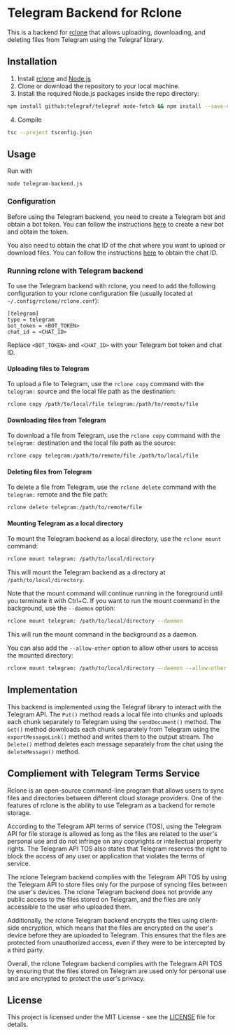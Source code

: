# Telegram Backend for Rclone

This is a backend for [rclone](https://rclone.org/) that allows uploading, downloading, and deleting files from Telegram using the Telegraf library.

## Installation

1. Install [rclone](https://rclone.org/install/) and [Node.js](https://nodejs.org/)
2. Clone or download the repository to your local machine. 
3. Install the required Node.js packages inside the repo directory:
```bash
npm install github:telegraf/telegraf node-fetch && npm install --save-dev @types/node
```

4. Compile
```bash
tsc --project tsconfig.json
```

## Usage
Run with 
```
node telegram-backend.js
```
### Configuration

Before using the Telegram backend, you need to create a Telegram bot and obtain a bot token. You can follow the instructions [here](https://core.telegram.org/bots#creating-a-new-bot) to create a new bot and obtain the token.

You also need to obtain the chat ID of the chat where you want to upload or download files. You can follow the instructions [here](https://stackoverflow.com/questions/32423837/telegram-bot-how-to-get-a-group-chat-id) to obtain the chat ID.

### Running rclone with Telegram backend

To use the Telegram backend with rclone, you need to add the following configuration to your rclone configuration file (usually located at `~/.config/rclone/rclone.conf`):

```
[telegram]
type = telegram
bot_token = <BOT_TOKEN>
chat_id = <CHAT_ID>
```

Replace `<BOT_TOKEN>` and `<CHAT_ID>` with your Telegram bot token and chat ID.

#### Uploading files to Telegram

To upload a file to Telegram, use the `rclone copy` command with the `telegram:` source and the local file path as the destination:

```bash
rclone copy /path/to/local/file telegram:/path/to/remote/file
```

#### Downloading files from Telegram

To download a file from Telegram, use the `rclone copy` command with the `telegram:` destination and the local file path as the source:

```bash
rclone copy telegram:/path/to/remote/file /path/to/local/file
```

#### Deleting files from Telegram

To delete a file from Telegram, use the `rclone delete` command with the `telegram:` remote and the file path:

```bash
rclone delete telegram:/path/to/remote/file
```

#### Mounting Telegram as a local directory

To mount the Telegram backend as a local directory, use the `rclone mount` command:

```bash
rclone mount telegram: /path/to/local/directory
```

This will mount the Telegram backend as a directory at `/path/to/local/directory`.

Note that the mount command will continue running in the foreground until you terminate it with Ctrl+C. If you want to run the mount command in the background, use the `--daemon` option:

```bash
rclone mount telegram: /path/to/local/directory --daemon
```

This will run the mount command in the background as a daemon.

You can also add the `--allow-other` option to allow other users to access the mounted directory:

```bash
rclone mount telegram: /path/to/local/directory --daemon --allow-other
```

## Implementation

This backend is implemented using the Telegraf library to interact with the Telegram API. The `Put()` method reads a local file into chunks and uploads each chunk separately to Telegram using the `sendDocument()` method. The `Get()` method downloads each chunk separately from Telegram using the `exportMessageLink()` method and writes them to the output stream. The `Delete()` method deletes each message separately from the chat using the `deleteMessage()` method.



## Compliement with Telegram Terms Service 
Rclone is an open-source command-line program that allows users to sync files and directories between different cloud storage providers. One of the features of rclone is the ability to use Telegram as a backend for remote storage.

According to the Telegram API terms of service (TOS), using the Telegram API for file storage is allowed as long as the files are related to the user's personal use and do not infringe on any copyrights or intellectual property rights. The Telegram API TOS also states that Telegram reserves the right to block the access of any user or application that violates the terms of service.

The rclone Telegram backend complies with the Telegram API TOS by using the Telegram API to store files only for the purpose of syncing files between the user's devices. The rclone Telegram backend does not provide any public access to the files stored on Telegram, and the files are only accessible to the user who uploaded them.

Additionally, the rclone Telegram backend encrypts the files using client-side encryption, which means that the files are encrypted on the user's device before they are uploaded to Telegram. This ensures that the files are protected from unauthorized access, even if they were to be intercepted by a third party.

Overall, the rclone Telegram backend complies with the Telegram API TOS by ensuring that the files stored on Telegram are used only for personal use and are encrypted to protect the user's privacy.


## License

This project is licensed under the MIT License - see the [LICENSE](LICENSE) file for details.
